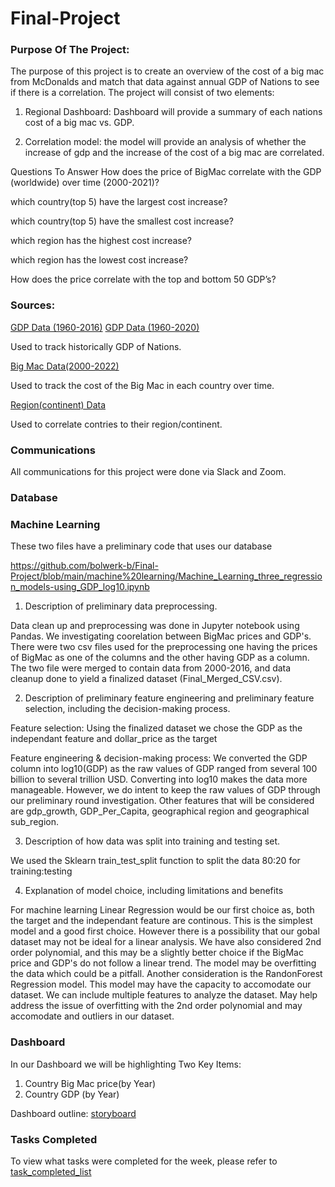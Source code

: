 # Final-Project

### Purpose Of The Project:
The purpose of this project is to create an overview of the cost of a big mac from McDonalds and match that data against annual GDP of Nations to see if there is a correlation. The project will consist of two elements:

1. Regional Dashboard: Dashboard will provide a summary of each nations cost of a big mac vs. GDP.

2. Correlation model: the model will provide an analysis of whether the increase of gdp and the increase of the cost of a big mac are correlated.

Questions To Answer
How does the price of BigMac correlate with the GDP (worldwide) over time (2000-2021)?

which country(top 5) have the largest cost increase?

which country(top 5) have the smallest cost increase?

which region has the highest cost increase? 

which region has the lowest cost increase? 

How does the price correlate with the top and bottom 50 GDP’s?

### Sources:
[GDP Data (1960-2016)](https://www.kaggle.com/datasets/jonscheaffer/worldwide-gdp-history-19602016)
[GDP Data (1960-2020)](https://data.worldbank.org/indicator/NY.GDP.MKTP.CD)

Used to track historically GDP of Nations.

[Big Mac Data(2000-2022)](https://www.kaggle.com/datasets/vittoriogiatti/bigmacprice?select=BigmacPrice.csv)

Used to track the cost of the Big Mac in each country over time.

[Region(continent) Data](https://www.kaggle.com/datasets/andradaolteanu/country-mapping-iso-continent-region)

Used to correlate contries to their region/continent.

### Communications
All communications for this project were done via Slack and Zoom.

### Database

### Machine Learning
These two files have a preliminary code that uses our database

https://github.com/bolwerk-b/Final-Project/blob/main/machine%20learning/Machine_Learning_three_regression_models-using_GDP_log10.ipynb


1. Description of preliminary data preprocessing.

Data clean up and preprocessing was done in Jupyter notebook using Pandas. We investigating coorelation between BigMac prices and GDP's. There were two csv files used for the preprocessing one having the prices of BigMac as one of the columns and the other having GDP as a column. The two file were merged to contain data from 2000-2016, and data cleanup done to yield a finalized dataset (Final_Merged_CSV.csv).

2. Description of preliminary feature engineering and preliminary feature selection, including the decision-making process.

Feature selection: Using the finalized dataset we chose the GDP as the independant feature and dollar_price as the target

Feature engineering & decision-making process: We converted the GDP column into log10(GDP) as the raw values of GDP ranged from several 100 billion to several trillion USD. Converting into log10 makes the data more manageable. However, we do intent to keep the raw values of GDP through our preliminary round investigation. Other features that will be considered are gdp_growth, GDP_Per_Capita, geographical region and geographical sub_region.

3. Description of how data was split into training and testing set. 

We used the Sklearn train_test_split function to split the data 80:20 for training:testing

4. Explanation of model choice, including limitations and benefits

For machine learning Linear Regression would be our first choice as, both the target and the independant feature are continous. This is the simplest model and a good first choice. However there is a possibility that our gobal dataset may not be ideal for a linear analysis.
We have also considered 2nd order polynomial, and this may be a slightly better choice if the BigMac price and GDP's do not follow a linear trend. The model may be overfitting the data which could be a pitfall. 
Another consideration is the RandonForest Regression model. This model may have the capacity to accomodate our dataset. We can include multiple features to analyze the dataset. May help address the issue of overfitting with the 2nd order polynomial and may accomodate and outliers in our dataset.  


### Dashboard

In our Dashboard we will be highlighting Two Key Items:
1. Country Big Mac price(by Year)
2. Country GDP (by Year)

Dashboard outline: [storyboard](https://docs.google.com/presentation/d/1OWhGaB8OzmPcQ8QowJzmXAlEXA2OyeFz4E1aONp65aU/edit?usp=sharing)

### Tasks Completed
To view what tasks were completed for the week, please refer to [task_completed_list](task_completed_list.docx)
